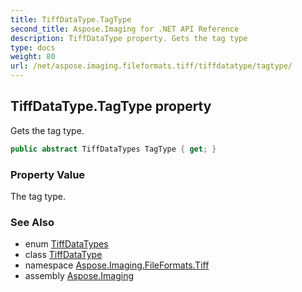 ```yaml
---
title: TiffDataType.TagType
second_title: Aspose.Imaging for .NET API Reference
description: TiffDataType property. Gets the tag type
type: docs
weight: 80
url: /net/aspose.imaging.fileformats.tiff/tiffdatatype/tagtype/
---
```

## TiffDataType.TagType property

Gets the tag type.

```csharp
public abstract TiffDataTypes TagType { get; }
```

### Property Value

The tag type.

### See Also

* enum [TiffDataTypes](../../../aspose.imaging.fileformats.tiff.enums/tiffdatatypes/)
* class [TiffDataType](../)
* namespace [Aspose.Imaging.FileFormats.Tiff](../../tiffdatatype/)
* assembly [Aspose.Imaging](../../../)


